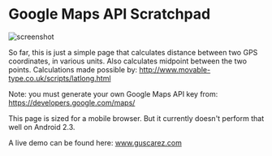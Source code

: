 # Google Maps API Scratchpad

![screenshot](http://cazares.github.com/images/gps-calc.png)

So far, this is just a simple page that calculates distance between two GPS coordinates, in various units. Also calculates midpoint between the two points. Calculations made possible by: http://www.movable-type.co.uk/scripts/latlong.html

Note: you must generate your own Google Maps API key from: https://developers.google.com/maps/

This page is sized for a mobile browser. But it currently doesn't perform that well on Android 2.3.

A live demo can be found here: www.guscarez.com
